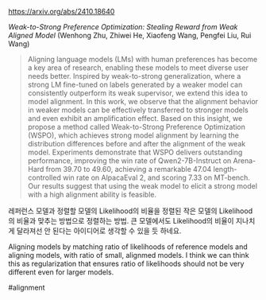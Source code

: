 https://arxiv.org/abs/2410.18640

*Weak-to-Strong Preference Optimization: Stealing Reward from Weak Aligned Model* (Wenhong Zhu, Zhiwei He, Xiaofeng Wang, Pengfei Liu, Rui Wang)

> Aligning language models (LMs) with human preferences has become a key area of research, enabling these models to meet diverse user needs better. Inspired by weak-to-strong generalization, where a strong LM fine-tuned on labels generated by a weaker model can consistently outperform its weak supervisor, we extend this idea to model alignment. In this work, we observe that the alignment behavior in weaker models can be effectively transferred to stronger models and even exhibit an amplification effect. Based on this insight, we propose a method called Weak-to-Strong Preference Optimization (WSPO), which achieves strong model alignment by learning the distribution differences before and after the alignment of the weak model. Experiments demonstrate that WSPO delivers outstanding performance, improving the win rate of Qwen2-7B-Instruct on Arena-Hard from 39.70 to 49.60, achieving a remarkable 47.04 length-controlled win rate on AlpacaEval 2, and scoring 7.33 on MT-bench. Our results suggest that using the weak model to elicit a strong model with a high alignment ability is feasible.

레퍼런스 모델과 정렬할 모델의 Likelihood의 비율을 정렬된 작은 모델의 Likelihood의 비율과 맞추는 방법으로 정렬하는 방법. 큰 모델에서도 Likelihood의 비율이 지나치게 달라져선 안 된다는 아이디어로 생각할 수 있을 듯 하네요.

<english>
Aligning models by matching ratio of likelihoods of reference models and aligning models, with ratio of small, alignmed models. I think we can think this as regularization that ensures ratio of likelihoods should not be very different even for larger models.
</english>

#alignment 